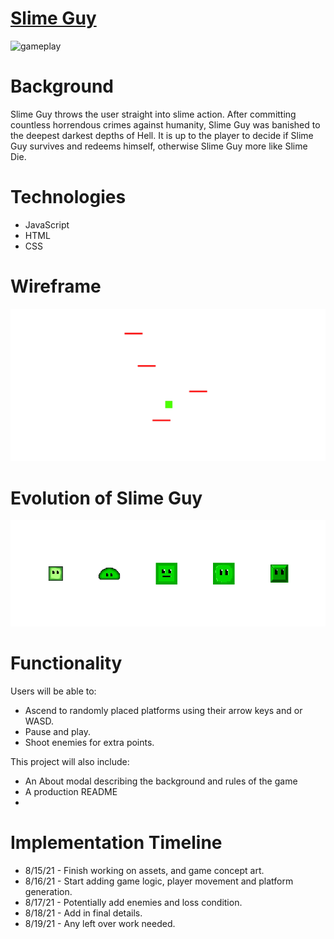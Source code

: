 # [Slime Guy](https://jflec.github.io/Slime-Guy/)

![gameplay](./src/assets/gameplay.gif)

# Background

Slime Guy throws the user straight into slime action. After committing countless horrendous crimes against humanity, Slime Guy was banished to the deepest darkest depths of Hell. It is up to the player to decide if Slime Guy survives and redeems himself, otherwise Slime Guy more like Slime Die.

# Technologies

  * JavaScript
  * HTML
  * CSS

# Wireframe 

![wireframe](./src/assets/wireframe.png)

# Evolution of Slime Guy

![evolution](./src/assets/evo.png)

# Functionality

Users will be able to:
  * Ascend to randomly placed platforms using their arrow keys and or WASD.
  * Pause and play.
  * Shoot enemies for extra points.

This project will also include:
  * An About modal describing the background and rules of the game
  * A production README
  * 
# Implementation Timeline

* 8/15/21 - Finish working on assets, and game concept art.
* 8/16/21 - Start adding game logic, player movement and platform generation.
* 8/17/21 - Potentially add enemies and loss condition. 
* 8/18/21 - Add in final details.
* 8/19/21 - Any left over work needed.
